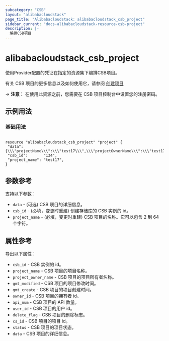 ```yaml
---
subcategory: "CSB"
layout: "alibabacloudstack"
page_title: "Alibabacloudstack: alibabacloudstack_csb_project"
sidebar_current: "docs-alibabacloudstack-resource-csb-project"
description: |-
  编排CSB项目
---
```


# alibabacloudstack_csb_project

使用Provider配置的凭证在指定的资源集下编排CSB项目。

有关 CSB 项目的更多信息以及如何使用它，请参阅 [创建项目](https://help.aliyun.com/apsara/enterprise/v_3_17_0_30393230/csb/apsarastack-developer-guide/obtains-information-about-a-single-service-group.html?spm=a2c4g.14484438.10001.97)



-> **注意：** 在使用此资源之前，您需要在 CSB 项目控制台中设置您的注册密码。

## 示例用法

### 基础用法

```

resource "alibabacloudstack_csb_project" "project" {
 "data":         "{\\\"projectName\\\":\\\"test17\\\",\\\"projectOwnerName\\\":\\\"test17\\\",\\\"projectOwnerEmail\\\":\\\"\\\",\\\"projectOwnerPhoneNum\\\":\\\"\\\",\\\"description\\\":\\\"\\\"}",
 "csb_id":       "134",
 "project_name": "test17",
}
```

## 参数参考

支持以下参数：

* `data` - (可选) CSB 项目的详细信息。
* `csb_id` - (必填，变更时重建) 创建存储库的 CSB 实例的 id。
* `project_name` - (必填，变更时重建) CSB 项目的名称。它可以包含 2 到 64 个字符。


## 属性参考

导出以下属性：

* `csb_id` - CSB 实例的 id。
* `project_name` - CSB 项目的项目名称。
* `project_owner_name` - CSB 项目的项目所有者名称。
* `gmt_modified` - CSB 项目的项目修改时间。
* `gmt_create` - CSB 项目的项目创建时间。
* `owner_id` - CSB 项目的拥有者 id。
* `api_num` - CSB 项目的 API 数量。
* `user_id` - CSB 项目的用户 id。
* `delete_flag` - CSB 项目的删除标志。
* `cs_id` - CSB 项目的项目 id。
* `status` - CSB 项目的项目状态。
* `data` - CSB 项目的详细信息。